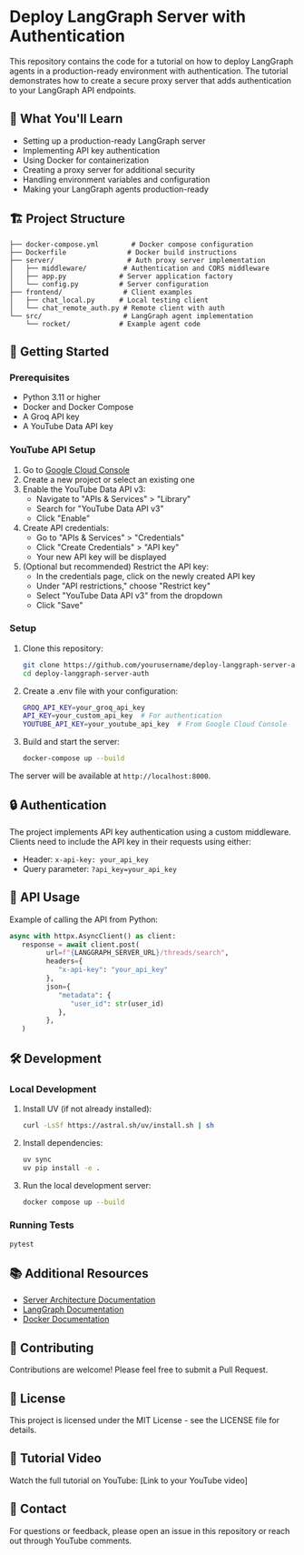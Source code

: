 # Deploy LangGraph Server with Authentication

This repository contains the code for a tutorial on how to deploy LangGraph agents in a production-ready environment with authentication. The tutorial demonstrates how to create a secure proxy server that adds authentication to your LangGraph API endpoints.

## 🎯 What You'll Learn

- Setting up a production-ready LangGraph server
- Implementing API key authentication
- Using Docker for containerization
- Creating a proxy server for additional security
- Handling environment variables and configuration
- Making your LangGraph agents production-ready

## 🏗️ Project Structure

```plaintext
├── docker-compose.yml        # Docker compose configuration
├── Dockerfile               # Docker build instructions
├── server/                  # Auth proxy server implementation
│   ├── middleware/         # Authentication and CORS middleware
│   ├── app.py             # Server application factory
│   └── config.py          # Server configuration
├── frontend/               # Client examples
│   ├── chat_local.py      # Local testing client
│   └── chat_remote_auth.py # Remote client with auth
└── src/                    # LangGraph agent implementation
    └── rocket/            # Example agent code
```

## 🚀 Getting Started

### Prerequisites

- Python 3.11 or higher
- Docker and Docker Compose
- A Groq API key
- A YouTube Data API key

### YouTube API Setup

1. Go to [Google Cloud Console](https://console.cloud.google.com/)
2. Create a new project or select an existing one
3. Enable the YouTube Data API v3:
   - Navigate to "APIs & Services" > "Library"
   - Search for "YouTube Data API v3"
   - Click "Enable"
4. Create API credentials:
   - Go to "APIs & Services" > "Credentials"
   - Click "Create Credentials" > "API key"
   - Your new API key will be displayed
5. (Optional but recommended) Restrict the API key:
   - In the credentials page, click on the newly created API key
   - Under "API restrictions," choose "Restrict key"
   - Select "YouTube Data API v3" from the dropdown
   - Click "Save"

### Setup

1. Clone this repository:

   ```bash
   git clone https://github.com/yourusername/deploy-langgraph-server-auth.git
   cd deploy-langgraph-server-auth
   ```

2. Create a .env file with your configuration:

   ```bash
   GROQ_API_KEY=your_groq_api_key
   API_KEY=your_custom_api_key  # For authentication
   YOUTUBE_API_KEY=your_youtube_api_key  # From Google Cloud Console
   ```

3. Build and start the server:

   ```bash
   docker-compose up --build
   ```

The server will be available at `http://localhost:8000`.

## 🔒 Authentication

The project implements API key authentication using a custom middleware. Clients need to include the API key in their requests using either:

- Header: `x-api-key: your_api_key`
- Query parameter: `?api_key=your_api_key`

## 📝 API Usage

Example of calling the API from Python:

```python
async with httpx.AsyncClient() as client:
   response = await client.post(
         url=f"{LANGGRAPH_SERVER_URL}/threads/search",
         headers={
            "x-api-key": "your_api_key"
         },
         json={
            "metadata": {
               "user_id": str(user_id)
            },
         },
   )
```

## 🛠️ Development

### Local Development

1. Install UV (if not already installed):

   ```bash
   curl -LsSf https://astral.sh/uv/install.sh | sh
   ```

2. Install dependencies:

   ```bash
   uv sync
   uv pip install -e .
   ```

3. Run the local development server:

   ```bash
   docker compose up --build
   ```

### Running Tests

```bash
pytest
```

## 📚 Additional Resources

- [Server Architecture Documentation](docs/server-architecture.md)
- [LangGraph Documentation](https://python.langchain.com/docs/langgraph)
- [Docker Documentation](https://docs.docker.com/)

## 🤝 Contributing

Contributions are welcome! Please feel free to submit a Pull Request.

## 📄 License

This project is licensed under the MIT License - see the LICENSE file for details.

## 🎥 Tutorial Video

Watch the full tutorial on YouTube: [Link to your YouTube video]

## 📧 Contact

For questions or feedback, please open an issue in this repository or reach out through YouTube comments.
